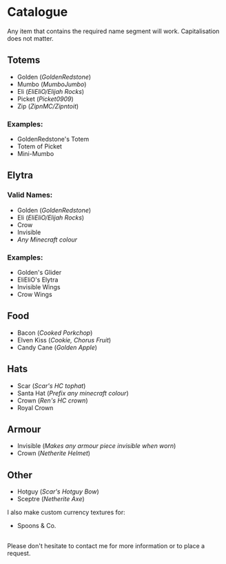# Catalogue

Any item that contains the required name segment will work.
Capitalisation does not matter.

## Totems
- Golden
  (*GoldenRedstone*)
- Mumbo
  (*MumboJumbo*)
- Eli
  (*EliEliO/Elijah Rocks*)
- Picket
  (*Picket0909*)
- Zip
  (*ZipnMC/Zipntoit*)

### Examples:
- GoldenRedstone's Totem
- Totem of Picket
- Mini-Mumbo

## Elytra
### Valid Names:
- Golden
  (*GoldenRedstone*)
- Eli
  (*EliEliO/Elijah Rocks*)
- Crow
- Invisible
- *Any Minecraft colour*

### Examples:
- Golden's Glider
- EliEliO's Elytra
- Invisible Wings
- Crow Wings

## Food
- Bacon
  (*Cooked Porkchop*)
- Elven Kiss
  (*Cookie,
   Chorus Fruit*)
- Candy Cane
  (*Golden Apple*)

## Hats
- Scar
  (*Scar's HC tophat*)
- Santa Hat
  (*Prefix any minecraft colour*)
- Crown
  (*Ren's HC crown*)
- Royal Crown

## Armour
- Invisible
  (*Makes any armour piece invisible when worn*)
- Crown
  (*Netherite Helmet*)

## Other
- Hotguy
  (*Scar's Hotguy Bow*)
- Sceptre
  (*Netherite Axe*)

I also make custom currency textures for:
- Spoons & Co.

##
Please don't hesitate to contact me for more information or to place a request.

